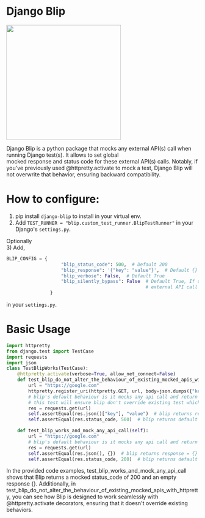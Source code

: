 # Django Blip 
<img src="https://github.com/NeurlAP/Images/assets/105038093/c25be39a-16c0-4b80-ac64-e06cae172512" width="300">   

Django Blip is a python package that mocks any external API(s) call when running Django test(s). It allows to set global   
mocked response and status code for these external API(s) calls. Notably, if you've previously used @httpretty.activate 
to mock a test, Django Blip will not overwrite that behavior, ensuring backward compatibility.   


# How to configure: 
1) pip install `django-blip` to install in your virtual env.
2) Add `TEST_RUNNER = "blip.custom_test_runner.BlipTestRunner"` in your Django's `settings.py`.  

Optionally  
3) Add,  
```python
BLIP_CONFIG = {
                    "blip_status_code": 500,  # Default 200
                    "blip_response": '{"key": "value"}',  # Default {}
                    "blip_verbose": False,  # Default True
                    "blip_silently_bypass": False  # Default True, If set to False, it will raise an exception if any
                                                   # external API call is encountered within the test
                }
```
   in your `settings.py`.
    
# Basic Usage

```python
import httpretty 
from django.test import TestCase 
import requests 
import json
class TestBlipWorks(TestCase):
    @httpretty.activate(verbose=True, allow_net_connect=False)
    def test_blip_do_not_alter_the_behaviour_of_existing_mocked_apis_with_httpretty(self):
        url = "https://google.com"
        httpretty.register_uri(httpretty.GET, url, body=json.dumps({"key": "value"}), status=500)
        # blip's default behaviour is it mocks any api call and return status code = 200 and response={}
        # this test will ensure blip don't override existing test which is already decorated with @httpretty.activate
        res = requests.get(url)
        self.assertEqual(res.json()["key"], "value")  # blip returns response = {}
        self.assertEqual(res.status_code, 500)  # blip returns default 200 status code

    def test_blip_works_and_mock_any_api_call(self):
        url = "https://google.com"
        # blip's default behaviour is it mocks any api call and return status = 200 and response={}
        res = requests.get(url)
        self.assertEqual(res.json(), {})  # blip returns response = {}
        self.assertEqual(res.status_code, 200)  # blip returns default 200 status code
```

In the provided code examples, test_blip_works_and_mock_any_api_call shows that Blip returns a mocked status_code of 200 
and an empty response {}. Additionally, in test_blip_do_not_alter_the_behaviour_of_existing_mocked_apis_with_httpretty, 
you can see how Blip is designed to work seamlessly with @httpretty.activate decorators, ensuring that it doesn't 
override existing behaviors.

